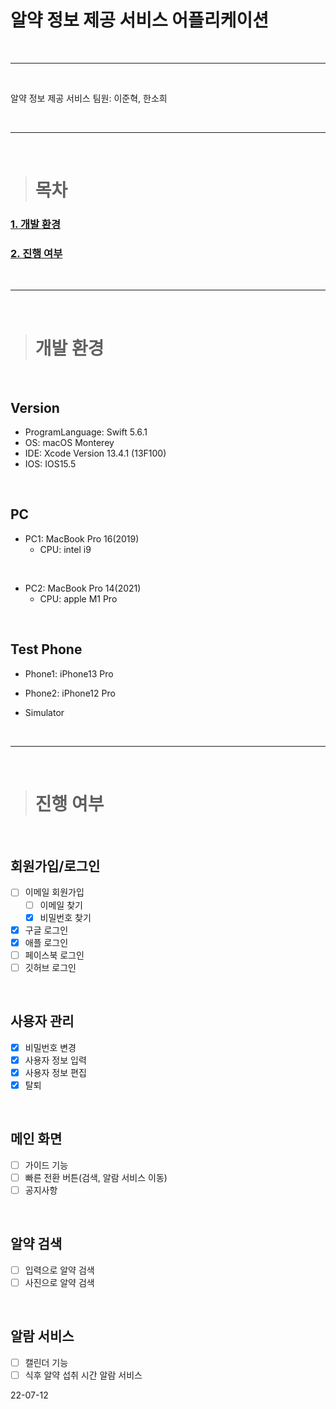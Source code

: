 # **알약 정보 제공 서비스 어플리케이션**

<br>
<hr>
<br>

알약 정보 제공 서비스
팀원: 이준혁, 한소희  

<br>
<hr>
<br>

> # 목차

### [1. 개발 환경](#개발-환경)  
### [2. 진행 여부](#진행-여부)  


<br>
<hr>
<br>

> # 개발 환경

<br>

## Version

- ProgramLanguage: Swift 5.6.1  
- OS: macOS Monterey  
- IDE: Xcode Version 13.4.1 (13F100)  
- IOS: IOS15.5  

<br>

## PC

- PC1: MacBook Pro 16(2019)  
   - CPU: intel i9

<br>

- PC2: MacBook Pro 14(2021)  
  - CPU: apple M1 Pro

<br>

## Test Phone

- Phone1: iPhone13 Pro

- Phone2: iPhone12 Pro

- Simulator


<br>
<hr>
<br>

> # 진행 여부

<br>

## 회원가입/로그인

 - [ ] 이메일 회원가입  
   - [ ] 이메일 찾기
   - [x] 비밀번호 찾기
 - [x] 구글 로그인  
 - [x] 애플 로그인  
 - [ ] 페이스북 로그인  
 - [ ] 깃허브 로그인

<br>

## 사용자 관리
 - [x] 비밀번호 변경
 - [x] 사용자 정보 입력
 - [x] 사용자 정보 편집
 - [x] 탈퇴

<br>

## 메인 화면
 - [ ] 가이드 기능
 - [ ] 빠른 전환 버튼(검색, 알람 서비스 이동)
 - [ ] 공지사항

<br>

## 알약 검색
- [ ] 입력으로 알약 검색
- [ ] 사진으로 알약 검색

<br>

## 알람 서비스
 - [ ] 캘린더 기능
 - [ ] 식후 알약 섭취 시간 알람 서비스

22-07-12
